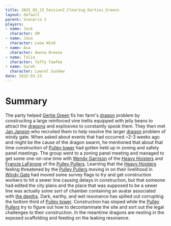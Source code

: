 ```yaml
---
title: 2025_03_23_Session2_Clearing_Gerties_Greens
layout: default
parent: Scenario 1
players:
- name: Jack
  character: GM
- name: Jana
  character: Leow Wind
- name: Ava
  character: Awnna Breeze
- name: Talia
  character: Taffy Tawfee
- name: Sarah
  character: Lawrel Sundew
date: 2025-03-23
---
```


# Summary
The party helped [Gertie Green](/FATE_in_the_BAWG/NPCs/Gertie_Green.html) fix her farm's [dragon](/FATE_in_the_BAWG/creatures/Dragons.html) problem by constructing a large reinforced vine trellis equipped with jelly beans to attract the [dragons](/FATE_in_the_BAWG/creatures/Dragons.html) and explosives to constantly spook them. They then met [Jan Janson](/FATE_in_the_BAWG/NPCs/Jan_Janson.html) who recruited them to help resolve the larger [dragon](/FATE_in_the_BAWG/creatures/Dragons.html) problem of windy gate. When asked about events that had occurred ~2-3 weeks ago and might be the cause of the dragon swarm, he mentioned that about that time construction of [Pulley tower](/FATE_in_the_BAWG/locations/Pulley_tower.html) had gotten held up in zoning and safety panel meetings. The group went to a zoning panel meeting and managed to get some one-on-one time with [Wendy Garrison](/FATE_in_the_BAWG/NPCs/Wendy_Garrison.html) of the [Heavy Hoisters](/FATE_in_the_BAWG/factions/Heavy_Hoisters.html) and [Francie LaFerone](/FATE_in_the_BAWG/NPCs/Francie_LaFerone.html) of the [Pulley Pullers](/FATE_in_the_BAWG/factions/Pulley_Pullers.html). Learning that the [Heavy Hoisters](/FATE_in_the_BAWG/factions/Heavy_Hoisters.html) feeling threatened by the [Pulley Pullers](/FATE_in_the_BAWG/factions/Pulley_Pullers.html) moving in on their livelihood in [Windy Gate](/FATE_in_the_BAWG/locations/Windy_gate.html) had moved some survey flags to try and get construction workers to hit a sewer line causing delays in construction, but that someone had edited the city plans and the place that was supposed to be a sewer line was actually some sort of chamber containing an avatar associated with [the depths](/FATE_in_the_BAWG/locations/The_Depths.html). Dark, earthy, and wet resonance has spilled out corrupting the bottom third of [Pulley tower](/FATE_in_the_BAWG/locations/Pulley_tower.html). Construction has stoped while the [Pulley Pullers](/FATE_in_the_BAWG/factions/Pulley_Pullers.html) try to figure out how to decontaminate the site and sort out the legal challenges to their construction. In the meantime dragons are nesting in the exposed scaffolding and feeding on the leaking resonance.